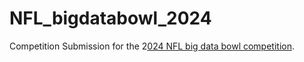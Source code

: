 # NFL_bigdatabowl_2024
Competition Submission for the 2[024 NFL big data bowl competition]([url](https://www.kaggle.com/competitions/nfl-big-data-bowl-2024)).
